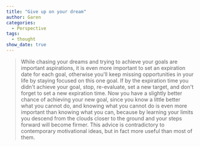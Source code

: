 ```yaml
---
title: "Give up on your dream"
author: Garen
categories:
  - Perspective
tags:
  - thought
show_date: true
---
```


> While chasing your dreams and trying to achieve your goals are important aspirations, it is even more important to set an expiration date for each goal, otherwise you'll keep missing opportunities in your life by staying focused on this one goal. If by the expiration time you didn't achieve your goal, stop, re-evaluate, set a new target, and don't forget to set a new expiration time. Now you have a slightly better chance of achieving your new goal, since you know a little better what you cannot do, and knowing what you cannot do is even more important than knowing what you can, because by learning your limits you descend from the clouds closer to the ground and your steps forward will become firmer. 
This advice is contradictory to contemporary motivational ideas, but in fact more useful than most of them.